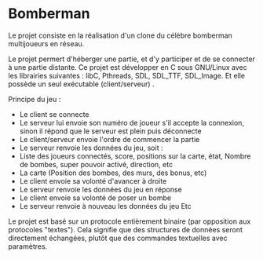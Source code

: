 # Bomberman


Le projet consiste en la réalisation d'un clone du célèbre bomberman multijoueurs en réseau.

Le projet permert  d'héberger une partie, et d'y participer et de se connecter à une partie distante. Ce projet est développer en C sous GNU/Linux avec les librairies suivantes : libC, Pthreads, SDL, SDL_TTF, SDL_Image. Et elle possède un seul exécutable (client/serveur) .

Principe du jeu :

- Le client se connecte
- Le serveur lui envoie son numéro de joueur s'il accepte la connexion, sinon il répond que le serveur est plein puis déconnecte
- Le client/serveur envoie l'ordre de commencer la partie
- Le serveur renvoie les données du jeu, soit :
- Liste des joueurs connectés, score, positions sur la carte, état, Nombre de bombes, super pouvoir activé, direction, etc
- La carte (Position des bombes, des murs, des bonus, etc)
- Le client envoie sa volonté d'avancer à droite
- Le serveur renvoie les données du jeu en réponse
- Le client envoie sa volonté de poser un bombe
- Le serveur renvoie à nouveau les données du jeu
 Etc
 
Le projet est basé sur un protocole entièrement binaire (par opposition aux protocoles "textes"). Cela signifie que des structures de données seront directement échangées, plutôt que des commandes textuelles avec paramètres.
 

